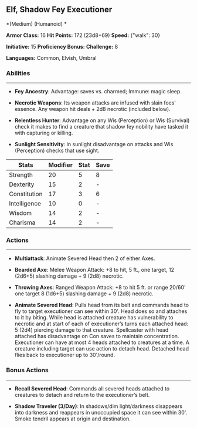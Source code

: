 ## Elf, Shadow Fey Executioner
*(Medium) (Humanoid) *

**Armor Class:** 16
**Hit Points:** 172 (23d8+69)
**Speed:** {"walk": 30}

**Initiative:** 15
**Proficiency Bonus:**
**Challenge:** 8

**Languages:** Common, Elvish, Umbral

### Abilities
 --- 
- **Fey Ancestry**: Advantage: saves vs. charmed; Immune: magic sleep.

- **Necrotic Weapons**: Its weapon attacks are infused with slain foes' essence. Any weapon hit deals + 2d8 necrotic (included below).

- **Relentless Hunter**: Advantage on any Wis (Perception) or Wis (Survival) check it makes to find a creature that shadow fey nobility have tasked it with capturing or killing.

- **Sunlight Sensitivity**: In sunlight disadvantage on attacks and Wis (Perception) checks that use sight.



| Stats | Modifier | Stat | Save
| ---- | ---- | ---- | ---- |
| Strength | 20 | 5 | 8 |
| Dexterity | 15 | 2 | - |
| Constitution | 17 | 3 | 6 |
| Intelligence | 10 | 0 | - |
| Wisdom | 14 | 2 | - |
| Charisma | 14 | 2 | - |

### Actions
 --- 
- **Multiattack**: Animate Severed Head then 2 of either Axes.

- **Bearded Axe**: Melee Weapon Attack: +8 to hit, 5 ft., one target, 12 (2d6+5) slashing damage + 9 (2d8) necrotic.

- **Throwing Axes**: Ranged Weapon Attack: +8 to hit 5 ft. or range 20/60' one target 8 (1d6+5) slashing damage + 9 (2d8) necrotic.

- **Animate Severed Head**: Pulls head from its belt and commands head to fly to target executioner can see within 30'. Head does so and attaches to it by biting. While head is attached creature has vulnerability to necrotic and at start of each of executioner’s turns each attached head: 5 (2d4) piercing damage to that creature. Spellcaster with head attached has disadvantage on Con saves to maintain concentration. Executioner can have at most 4 heads attached to creatures at a time. A creature including target can use action to detach head. Detached head flies back to executioner up to 30'/round.

### Bonus Actions
 --- 
- **Recall Severed Head**: Commands all severed heads attached to creatures to detach and return to the executioner’s belt.

- **Shadow Traveler (3/Day)**: In shadows/dim light/darkness disappears into darkness and reappears in unoccupied space it can see within 30'. Smoke tendril appears at origin and destination.

